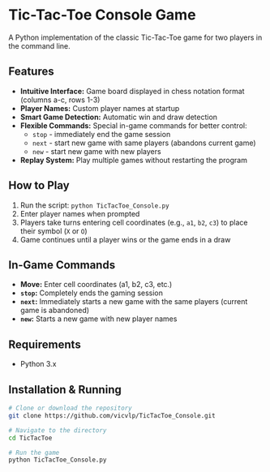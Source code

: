 # Tic-Tac-Toe Console Game

A Python implementation of the classic Tic-Tac-Toe game for two players in the command line.

## Features

*   **Intuitive Interface:** Game board displayed in chess notation format (columns a-c, rows 1-3)
*   **Player Names:** Custom player names at startup
*   **Smart Game Detection:** Automatic win and draw detection
*   **Flexible Commands:** Special in-game commands for better control:
    *   `stop` - immediately end the game session
    *   `next` - start new game with same players (abandons current game)
    *   `new` - start new game with new players
*   **Replay System:** Play multiple games without restarting the program

## How to Play

1.  Run the script: `python TicTacToe_Console.py`
2.  Enter player names when prompted
3.  Players take turns entering cell coordinates (e.g., `a1`, `b2`, `c3`) to place their symbol (`X` or `O`)
4.  Game continues until a player wins or the game ends in a draw

## In-Game Commands

- **Move:** Enter cell coordinates (a1, b2, c3, etc.)
- **`stop`:** Completely ends the gaming session
- **`next`:** Immediately starts a new game with the same players (current game is abandoned)
- **`new`:** Starts a new game with new player names

## Requirements

*   Python 3.x

## Installation & Running

```bash
# Clone or download the repository
git clone https://github.com/vicvlp/TicTacToe_Console.git

# Navigate to the directory
cd TicTacToe

# Run the game
python TicTacToe_Console.py
